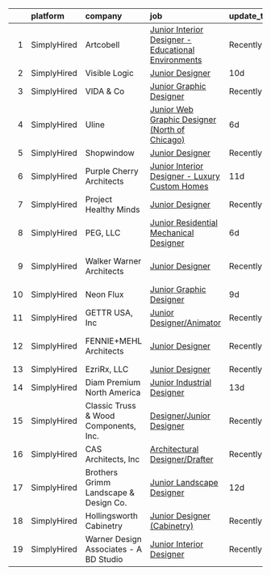 

|    | platform    | company                                | job                                                                                                                                                             | update_time   | location          |
|---:|:------------|:---------------------------------------|:----------------------------------------------------------------------------------------------------------------------------------------------------------------|:--------------|:------------------|
|  1 | SimplyHired | Artcobell                              | [Junior Interior Designer - Educational Environments](https://www.simplyhired.com/job/DTRFNYBA46Wn__VB0e4eIxe3E_YeS223mCzhRwNwt-FoQKeE9yXjzg?q=junior+designer) | Recently      | Temple, TX        |
|  2 | SimplyHired | Visible Logic                          | [Junior Designer](https://www.simplyhired.com/job/o2W2V22tKeMATIvK_uDu8QNht9178kffkGYX_k7SK847Y_yZ0Etiyw?q=junior+designer)                                     | 10d           | Remote            |
|  3 | SimplyHired | VIDA & Co                              | [Junior Graphic Designer](https://www.simplyhired.com/job/MFPj8k072KQoOklLnzZX62SSDUt874VJvAIMYe7BV9YcLgG-2mzfvA?q=junior+designer)                             | Recently      | Remote            |
|  4 | SimplyHired | Uline                                  | [Junior Web Graphic Designer (North of Chicago)](https://www.simplyhired.com/job/HR7ZzGbmKlJ05A7VXbjFMkYa9ZjAY3CfCCxLLcsao1QhA9GKUYpjnQ?q=junior+designer)      | 6d            | Chicago, IL       |
|  5 | SimplyHired | Shopwindow                             | [Junior Designer](https://www.simplyhired.com/job/-AZgbxRutSXzcLxt0dEJJR4Avh4MacPA3CqrTvE1i8TjcWNLCaePAw?q=junior+designer)                                     | Recently      | Remote            |
|  6 | SimplyHired | Purple Cherry Architects               | [Junior Interior Designer - Luxury Custom Homes](https://www.simplyhired.com/job/SvAoJbZxgcFwF-Ki-Ono8CmRZfUdaHbG6hd8-145sKIFM11v6GH4Lg?q=junior+designer)      | 11d           | Annapolis, MD     |
|  7 | SimplyHired | Project Healthy Minds                  | [Junior Designer](https://www.simplyhired.com/job/2Gi76T-wr8RSdfSGfu3-nkcaCvwpSY0dJsDqeq_Lv1VO4vtt5M1dLw?q=junior+designer)                                     | Recently      | New York, NY      |
|  8 | SimplyHired | PEG, LLC                               | [Junior Residential Mechanical Designer](https://www.simplyhired.com/job/30irlJDWO7EjqeQ_TwWtvk-iDe3DlSxgN1ya2SlGzRiWHWFCFrS3hw?q=junior+designer)              | 6d            | Fairfax, VA       |
|  9 | SimplyHired | Walker Warner Architects               | [Junior Designer](https://www.simplyhired.com/job/RWvMKQWdiQcbCPYBbdGtZm4Tn2tcAjwievNLGrRZM6yaqCnvdXIq9Q?q=junior+designer)                                     | Recently      | San Francisco, CA |
| 10 | SimplyHired | Neon Flux                              | [Junior Graphic Designer](https://www.simplyhired.com/job/cZ323qUIgDTHa4BSj9QF5GXMiBMyKDvvE2tIcj7TV6Y3O7DAnbRmvw?q=junior+designer)                             | 9d            | Remote            |
| 11 | SimplyHired | GETTR USA, Inc                         | [Junior Designer/Animator](https://www.simplyhired.com/job/iogG_AlFu4doAixtSQ_1hPdMTQvkItFkz9jJ_dMcQSxu4McKI5ikcw?q=junior+designer)                            | Recently      | Manhattan, NY     |
| 12 | SimplyHired | FENNIE+MEHL Architects                 | [Junior Designer](https://www.simplyhired.com/job/Tq8E7pcGVu9jhoL5-PS-OEipgFmbevREpxGjnmwGjo63bFlN_jpGJA?q=junior+designer)                                     | Recently      | San Francisco, CA |
| 13 | SimplyHired | EzriRx, LLC                            | [Junior Designer](https://www.simplyhired.com/job/1knJ8YHFKokFN5PYbYkh1RdC0beohgmol5V9xV95C2cCb0B1AxM7YQ?q=junior+designer)                                     | Recently      | Remote            |
| 14 | SimplyHired | Diam Premium North America             | [Junior Industrial Designer](https://www.simplyhired.com/job/tM1U8Fw3T-y_s_5pvIUVz2_E7dzZ24IaoTxQPslyKgNiWSD3hHbCsQ?q=junior+designer)                          | 13d           | Farmingdale, NY   |
| 15 | SimplyHired | Classic Truss & Wood Components, Inc.  | [Designer/Junior Designer](https://www.simplyhired.com/job/FGqsakCnujAqK9zJ0Rb0LjxcM6RXSGOEWIGiN4Zx0Ovay5aTpq7k7Q?q=junior+designer)                            | Recently      | Clarksville, IN   |
| 16 | SimplyHired | CAS Architects, Inc                    | [Architectural Designer/Drafter](https://www.simplyhired.com/job/JwRbg44VbkBjGuD5hKITxfb-AKrFfh4QWaKtoAq1tM3HSnuwoSLeWw?q=junior+designer)                      | Recently      | Mountain View, CA |
| 17 | SimplyHired | Brothers Grimm Landscape & Design Co.  | [Junior Landscape Designer](https://www.simplyhired.com/job/_6RzTJ8-alNsJaTRTD3xwrQ6O2EDdC4KBEzk8C_Mb0RsfBl-d6GMIw?q=junior+designer)                           | 12d           | Akron, OH         |
| 18 | SimplyHired | Hollingsworth Cabinetry                | [Junior Designer (Cabinetry)](https://www.simplyhired.com/job/XjA1yIQFLAnzPuY03ZM10WjTM4g0BUx1Uhbb2tlNYaDuR2AA6OiF8g?q=junior+designer)                         | Recently      | Castle Hayne, NC  |
| 19 | SimplyHired | Warner Design Associates - A BD Studio | [Junior Interior Designer](https://www.simplyhired.com/job/mSDVcpNT7ihB1QB83uoRS_BEIDk8x83xMUn_mG18dyIzog1pN4IOxA?q=junior+designer)                            | Recently      | San Mateo, CA     |